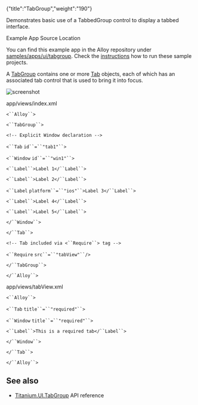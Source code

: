 {"title":"TabGroup","weight":"190"}

Demonstrates basic use of a TabbedGroup control to display a tabbed interface.

Example App Source Location

You can find this example app in the Alloy repository under [samples/apps/ui/tabgroup](https://github.com/appcelerator/alloy/tree/master/samples/apps/ui/tabgroup). Check the [instructions](/docs/appc/Alloy_Framework/Alloy_Guide/Alloy_Test_Apps/) how to run these sample projects.

A [TabGroup](#!/api/Titanium.UI.TabGroup) contains one or more [Tab](#!/api/Titanium.UI.TabGroup) objects, each of which has an associated tab control that is used to bring it into focus.

![screenshot](/Images/appc/download/attachments/41845777/screenshot.png)

app/views/index.xml

`<``Alloy``>`

`<``TabGroup``>`

`<!-- Explicit Window declaration -->`

`<``Tab`  `id``=``"tab1"``>`

`<``Window`  `id``=``"win1"``>`

`<``Label``>Label 1</``Label``>`

`<``Label``>Label 2</``Label``>`

`<``Label`  `platform``=``"ios"``>Label 3</``Label``>`

`<``Label``>Label 4</``Label``>`

`<``Label``>Label 5</``Label``>`

`</``Window``>`

`</``Tab``>`

`<!-- Tab included via <``Require``> tag -->`

`<``Require`  `src``=``"tabView"``/>`

`</``TabGroup``>`

`</``Alloy``>`

app/views/tabView.xml

`<``Alloy``>`

`<``Tab`  `title``=``"required"``>`

`<``Window`  `title``=``"required"``>`

`<``Label``>This is a required tab</``Label``>`

`</``Window``>`

`</``Tab``>`

`</``Alloy``>`

## See also

* [Titanium.UI.TabGroup](#!/api/Titanium.UI.TabGroup) API reference

